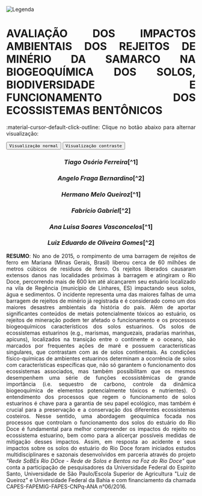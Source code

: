 
![Legenda](../imagens/capitulo.png)


# **AVALIAÇÃO DOS IMPACTOS AMBIENTAIS DOS REJEITOS DE MINÉRIO DA SAMARCO NA BIOGEOQUÍMICA DOS SOLOS, BIODIVERSIDADE E FUNCIONAMENTO DOS ECOSSISTEMAS BENTÔNICOS**

:material-cursor-default-click-outline: Clique no botão abaixo para alternar visualização:

<div class="tx-switch">
  <button data-md-color-scheme="default"><code>Visualização normal</code></button>
  <button data-md-color-scheme="slate"><code>Visualização contraste</code></button>
</div>

<script>
  var buttons = document.querySelectorAll("button[data-md-color-scheme]")
  buttons.forEach(function(button) {
    button.addEventListener("click", function() {
      var attr = this.getAttribute("data-md-color-scheme")
      document.body.setAttribute("data-md-color-scheme", attr)
      var name = document.querySelector("#__code_0 code span:nth-child(7)")
      name.textContent = attr
    })
  })
</script>

<style>
body {text-align: justify}
div.a {
  text-indent: 50px;
}
p.recuo {
  padding-left: 130px;
  font-size: small;
  text-align: justify;
}
</style>

<center><h3><em>Tiago Osório Ferreira</em>[^1]</h3></center>

<center><h3><em>Angelo Fraga Bernardino</em>[^2]</h3></center>

<center><h3><em> Hermano Melo Queiroz</em>[^1]</h3></center>

<center><h3><em>Fabrício Gabriel</em>[^2]</h3></center>


<center><h3><em> Ana Luisa Soares Vasconcelos</em>[^1]</h3></center>


<center><h3><em>Luiz Eduardo de Oliveira Gomes</em>[^2]</h3></center>


[^1]: Departamento de Ciência do Solo, Escola
	Superior de Agricultura Luiz de Queiroz, ESALQ/USP, Av. Pádua Dias 11,
	Piracicaba, São Paulo 13.418-260, Brasil.

[^2]: Departamento de Oceanografia, Universidade
		Federal do Espírito Santo, Vitória, Espírito Santo 29075-910, Brasil.


**RESUMO**: No ano de 2015, o rompimento de uma barragem de rejeitos de ferro em
Mariana (Minas Gerais, Brasil) liberou cerca de 60 milhões de metros
cúbicos de resíduos de ferro. Os rejeitos liberados causaram extensos
danos nas localidades próximas à barragem e atingiram o Rio Doce,
percorrendo mais de 600 km até alcançarem seu estuário localizado na
vila de Regência (município de Linhares, ES) impactando seus solos, água
e sedimentos. O incidente representa uma das maiores falhas de uma
barragem de rejeitos de minério já registrada e é considerado como um
dos maiores desastres ambientais da história do país. Além de aportar
significantes conteúdos de metais potencialmente tóxicos ao estuário, os
rejeitos de mineração podem ter afetado o funcionamento e os processos
biogeoquímicos característicos dos solos estuarinos. Os solos de
ecossistemas estuarinos (e.g., marismas, manguezais, pradarias marinhas,
apicuns), localizados na transição entre o continente e o oceano, são
marcados por frequentes ações de maré e possuem características
singulares, que contrastam com as de solos continentais. As condições
físico-químicas de ambientes estuarinos determinam a ocorrência de solos
com características específicas que, não só garantem o funcionamento dos
ecossistemas associados, mas também possibilitam que os mesmos
desempenhem uma série de funções ecossistêmicas de grande importância
(i.e. sequestro de carbono, controle da dinâmica biogeoquímica de
elementos potencialmente tóxicos e nutrientes). O entendimento dos
processos que regem o funcionamento de solos estuarinos é chave para a
garantia de seu papel ecológico, mas também é crucial para a preservação
e a conservação dos diferentes ecossistemas costeiros. Nesse sentido,
uma abordagem geoquímica focada nos processos que controlam o
funcionamento dos solos do estuário do Rio Doce é fundamental para
melhor compreender os impactos do rejeito no ecossistema estuarino, bem
como para a alicerçar possíveis medidas de mitigação desses impactos.
Assim, em resposta ao acidente e seus impactos sobre os solos do
estuário do Rio Doce foram iniciados estudos multidisciplinares e
sazonais desenvolvidos em parceria através do projeto _"Rede SoBEs Rio DOce - Rede de Solos e Bentos na Foz do Rio Doce"_ que conta a
participação de pesquisadores da Universidade Federal do Espírito Santo,
Universidade de São Paulo/Escola Superior de Agricultura "Luiz de
Queiroz" e Universidade Federal da Bahia e com financiamento da chamada
CAPES-FAPEMIG-FAPES-CNPq-ANA n°06/2016.